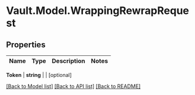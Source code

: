 # Vault.Model.WrappingRewrapRequest

## Properties

Name | Type | Description | Notes
------------ | ------------- | ------------- | -------------

**Token** | **string** |  | [optional] 

[[Back to Model list]](../README.md#documentation-for-models) [[Back to API list]](../README.md#documentation-for-api-endpoints) [[Back to README]](../README.md)

